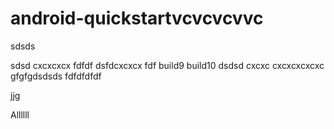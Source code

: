 # android-quickstartvcvcvcvvc

sdsds

sdsd
cxcxcxcx
fdfdf
dsfdcxcxcx
fdf
build9
build10
dsdsd
cxcxc
cxcxcxcxcxc
gfgfgdsdsds
fdfdfdfdf




jjg


Allllll